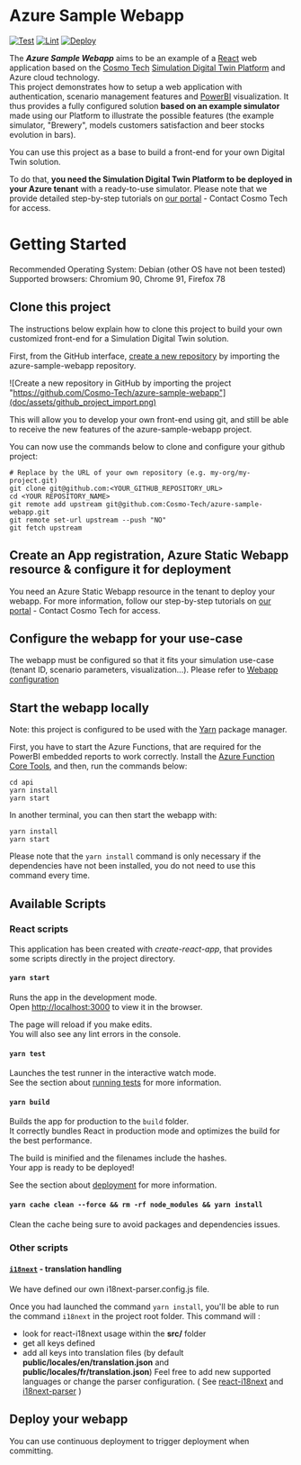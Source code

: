 # Azure Sample Webapp

[![Test](https://github.com/Cosmo-Tech/azure-sample-webapp/actions/workflows/test.yml/badge.svg)](https://github.com/Cosmo-Tech/azure-sample-webapp/actions/workflows/test.yml)
[![Lint](https://github.com/Cosmo-Tech/azure-sample-webapp/actions/workflows/eslint.yml/badge.svg)](https://github.com/Cosmo-Tech/azure-sample-webapp/actions/workflows/eslint.yml)
[![Deploy](https://github.com/Cosmo-Tech/azure-sample-webapp/actions/workflows/azure-static-web-apps-nice-wave-0f618f503.yml/badge.svg)](https://github.com/Cosmo-Tech/azure-sample-webapp/actions/workflows/azure-static-web-apps-nice-wave-0f618f503.yml)

The **_Azure Sample Webapp_** aims to be an example of a [React](https://reactjs.org/) web application based on the [Cosmo Tech](https://cosmotech.com/) [Simulation Digital Twin Platform](https://portal.cosmotech.com/) and Azure cloud technology.\
This project demonstrates how to setup a web application with authentication, scenario management features and [PowerBI](https://powerbi.microsoft.com/en-us/) visualization.
It thus provides a fully configured solution **based on an example simulator** made using our Platform to illustrate the possible features (the example simulator, "Brewery", models customers satisfaction and beer stocks evolution in bars).

You can use this project as a base to build a front-end for your own Digital Twin solution.

To do that, **you need the Simulation Digital Twin Platform to be deployed in your Azure tenant** with a ready-to-use simulator.
Please note that we provide detailed step-by-step tutorials on [our portal](https://portal.cosmotech.com/) - Contact Cosmo Tech for access.

# Getting Started

Recommended Operating System: Debian (other OS have not been tested)
Supported browsers: Chromium 90, Chrome 91, Firefox 78

## Clone this project

The instructions below explain how to clone this project to build your own customized front-end for a Simulation Digital Twin
solution.

First, from the GitHub interface, [create a new repository](https://github.com/new/import) by importing the
azure-sample-webapp repository.

![Create a new repository in GitHub by importing the project "https://github.com/Cosmo-Tech/azure-sample-webapp"](doc/assets/github_project_import.png)

This will allow you to develop your own front-end using git, and still be able to receive the new features of the
azure-sample-webapp project.

You can now use the commands below to clone and configure your github project:

```
# Replace by the URL of your own repository (e.g. my-org/my-project.git)
git clone git@github.com:<YOUR_GITHUB_REPOSITORY_URL>
cd <YOUR REPOSITORY_NAME>
git remote add upstream git@github.com:Cosmo-Tech/azure-sample-webapp.git
git remote set-url upstream --push "NO"
git fetch upstream
```

## Create an App registration, Azure Static Webapp resource & configure it for deployment

You need an Azure Static Webapp resource in the tenant to deploy your webapp.
For more information, follow our step-by-step tutorials on [our portal](https://portal.cosmotech.com/) - Contact Cosmo Tech for access.

## Configure the webapp for your use-case

The webapp must be configured so that it fits your simulation use-case (tenant ID, scenario parameters, visualization...).
Please refer to [Webapp configuration](doc/README.md)

## Start the webapp locally

Note: this project is configured to be used with the [Yarn](https://yarnpkg.com/getting-started/install) package manager.

First, you have to start the Azure Functions, that are required for the PowerBI embedded reports to work correctly. Install the [Azure Function Core Tools](https://docs.microsoft.com/en-us/azure/azure-functions/functions-run-local?tabs=v3%2Clinux%2Ccsharp%2Cportal%2Cbash%2Ckeda), and then, run the commands below:

```
cd api
yarn install
yarn start
```

In another terminal, you can then start the webapp with:

```
yarn install
yarn start
```

Please note that the `yarn install` command is only necessary if the dependencies have not been installed, you do not
need to use this command every time.

## Available Scripts

### React scripts

This application has been created with _create-react-app_, that provides some scripts directly in the project directory.

#### `yarn start`

Runs the app in the development mode.\
Open [http://localhost:3000](http://localhost:3000) to view it in the browser.

The page will reload if you make edits.\
You will also see any lint errors in the console.

#### `yarn test`

Launches the test runner in the interactive watch mode.\
See the section about [running tests](https://facebook.github.io/create-react-app/docs/running-tests) for more information.

#### `yarn build`

Builds the app for production to the `build` folder.\
It correctly bundles React in production mode and optimizes the build for the best performance.

The build is minified and the filenames include the hashes.\
Your app is ready to be deployed!

See the section about [deployment](https://facebook.github.io/create-react-app/docs/deployment) for more information.

#### `yarn cache clean --force && rm -rf node_modules && yarn install`

Clean the cache being sure to avoid packages and dependencies issues.

### Other scripts

#### [`i18next`](https://react.i18next.com/) - translation handling

We have defined our own i18next-parser.config.js file.

Once you had launched the command `yarn install`, you'll be able to run the command `i18next` in the project root folder.
This command will :

- look for react-i18next usage within the **src/** folder
- get all keys defined
- add all keys into translation files (by default **public/locales/en/translation.json** and **public/locales/fr/translation.json**)
  Feel free to add new supported languages or change the parser configuration. ( See [react-i18next](https://github.com/i18next/react-i18next) and [i18next-parser](https://github.com/i18next/i18next-parser) )

## Deploy your webapp

You can use continuous deployment to trigger deployment when committing.
